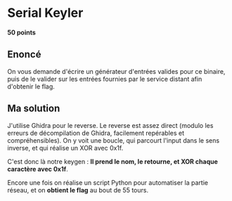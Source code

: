 # Serial Keyler

**50 points**

## Enoncé

On vous demande d'écrire un générateur d'entrées valides pour ce binaire, puis de le valider sur les entrées fournies par le service distant afin d'obtenir le flag.

## Ma solution

J'utilise Ghidra pour le reverse.
Le reverse est assez direct (modulo les erreurs de décompilation de Ghidra, facilement repérables et compréhensibles). On y voit une boucle, qui parcourt l'input dans le sens inverse, et qui réalise un XOR avec 0x1f.

C'est donc là notre keygen : **Il prend le nom, le retourne, et XOR chaque caractère avec 0x1f**.

Encore une fois on réalise un script Python pour automatiser la partie réseau, et on **obtient le flag** au bout de 55 tours.
